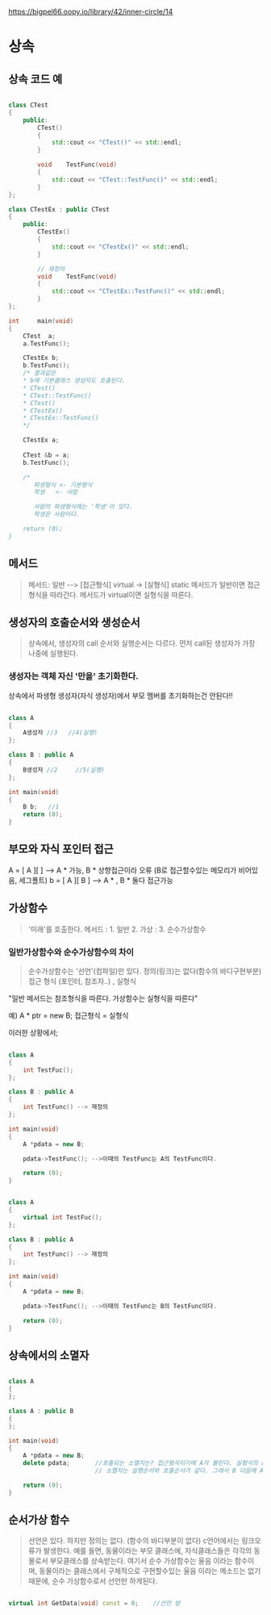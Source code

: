 https://bigpel66.oopy.io/library/42/inner-circle/14

# 상속

## 상속 코드 예
```cpp

class CTest
{
	public:
		CTest()
		{
			std::cout << "CTest()" << std::endl;
		}

		void	TestFunc(void)
		{
			std::cout << "CTest::TestFunc()" << std::endl;
		}
};

class CTestEx : public CTest
{
	public:
		CTestEx()
		{
			std::cout << "CTestEx()" << std::endl;
		}

		// 재정의
		void	TestFunc(void)
		{
			std::cout << "CTestEx::TestFunc()" << std::endl;
		}
};

int		main(void)
{
	CTest  a;
	a.TestFunc();

	CTestEx b;
	b.TestFunc(); 
	/* 결과값은
	* b에 기본클래스 생성자도 호출된다.
	* CTest()
	* CTest::TestFunc()
	* CTest()
	* CTestEx()
	* CTestEx::TestFunc()
	*/

	CTestEx a;
	
	CTest &b = a;
	b.TestFunc();

	/* 
	   파생형식 <- 기본형식
	   학생 	<- 사람

	   사람의 파생형식에는 '학생'이 있다.
	   학생은 사람이다.

	return (0);
}

```

## 메서드
> 메서드: 일반 --> [접근형식]
		 virtual -> [실형식]
		 static
메서드가 일반이면 접근형식을 따라간다.
메서드가 virtual이면 실형식을 따른다.

##  생성자의 호출순서와 생성순서
> 상속에서, 생성자의 call 순서와 실행순서는 다르다.
먼저 call된 생성자가 가장 나중에 실행된다.

### 생성자는 객체 자신 '만을' 초기화한다.
상속에서 파생형 생성자(자식 생성자)에서 부모 멤버를 초기화하는건 안된다!!

```cpp

class A
{
	A생성자 //3   //4(실행)
};

class B : public A
{
	B생성자 //2	 //5(실행)
};

int	main(void)
{
	B b;   //1
	return (0);
}

```

## 부모와 자식 포인터 접근
A   =   [ A ][   ]  --> A * 가능, B * 상향접근이라 오류  (B로 접근할수있는 메모리가 비어있음, 세그폴트)
b   =   [ A ][ B ]  --> A * , B * 둘다 접근가능


## 가상함수
> '미래'를 호출한다.
메서드 : 1. 일반
		 2. 가상 : 3. 순수가상함수

### 일반가상함수와 순수가상함수의 차이
> 순수가상함수는 '선언'(컴파일)만 있다. 정의(링크)는 없다(함수의 바디구현부분)
접근 형식 (포인터, 참조자..) , 실형식

"일반 메서드는 참조형식을 따른다. 가상함수는 실형식을 따른다"

예) A * ptr   = new B;
	접근형식 = 실형식

이러한 상황에서;

```cpp

class A
{
	int	TestFuc();
};

class B : public A
{
	int	TestFunc() --> 재정의
};

int	main(void)
{
	A *pdata = new B;

	pdata->TestFunc(); -->이때의 TestFunc는 A의 TestFunc이다.

	return (0);
}	

```


```cpp

class A
{
	virtual int	TestFuc();
};

class B : public A
{
	int	TestFunc() --> 재정의
};

int	main(void)
{
	A *pdata = new B;

	pdata->TestFunc(); -->이때의 TestFunc는 B의 TestFunc이다.

	return (0);
}	

```

## 상속에서의 소멸자

```cpp

class A
{
};

class A : public B
{
};

int main(void)
{
	A *pdata = new B;
	delete pdata;		//호출되는 소멸자는? 접근형식이기에 A가 불린다. 실형식의 B의 소멸자는 호출이 되지않는다. 실형식을 호출하려면 A의 소멸자에 virtual을 붙인다.
						// 소멸자는 실행순서와 호출순서가 같다. 그래서 B 다음에 A가 호출된다.

	return (0);
}

```

## 순서가상 함수
> 선언은 있다. 하지만 정의는 없다. (함수의 바디부분이 없다)
	c언어에서는 링크오류가 발생한다. 
	예를 들면, 동물이라는 부모 클래스에, 자식클래스들은 각각의 동물로서 부모클래스를 상속받는다.
	여기서 순수 가상함수는 울음 이라는 함수이며, 동물이라는 클래스에서 구체적으로 구현할수있는 울음 이라는 메소드는 없기때문에,
	순수 가상함수로서 선언만 하게된다.

```cpp

virtual int GetData(void) const = 0;	//선언 방

```
